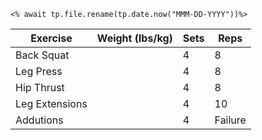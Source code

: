 `<% await tp.file.rename(tp.date.now("MMM-DD-YYYY"))%>`

| Exercise       | Weight (lbs/kg) | Sets | Reps    |
| -------------- | --------------- | ---- | ------- |
| Back Squat     |                 | 4    | 8       |
| Leg Press      |                 | 4    | 8       |
| Hip Thrust     |                 | 4    | 8       |
| Leg Extensions |                 | 4    | 10      |
| Addutions      |                 | 4    | Failure |

